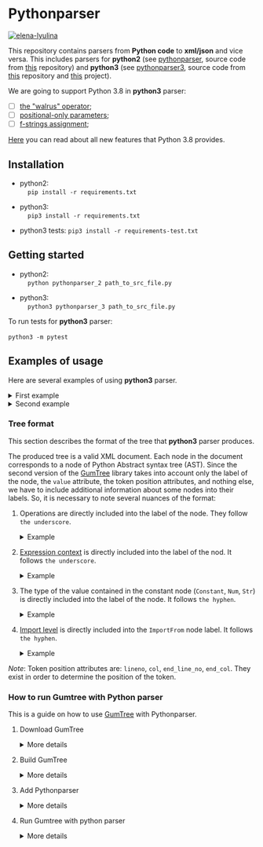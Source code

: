 # Pythonparser

[![elena-lyulina](https://circleci.com/gh/elena-lyulina/pythonparser/tree/master.svg?style=shield)](https://app.circleci.com/pipelines/github/elena-lyulina/pythonparser?branch=master)

This repository contains parsers from **Python code** to **xml/json** and vice versa.
This includes parsers for **python2** (see [pythonparser](src/main/python/pythonparser-2.py), source code from [this](https://github.com/GumTreeDiff/pythonparser) repository) and **python3** (see [pythonparser3](src/main/python/pythonparser-3.py), source code from [this](https://github.com/Varal7/pythonparser) repository  and [this](https://eth-sri.github.io/py150) project). 

We are going to support Python 3.8 in **python3** parser:
- [ ] [the "walrus" operator](https://docs.python.org/3/whatsnew/3.8.html#assignment-expressions);
- [ ] [positional-only parameters](https://docs.python.org/3/whatsnew/3.8.html#positional-only-parameters);
- [ ] [f-strings assignment](https://docs.python.org/3/whatsnew/3.8.html#f-strings-support-for-self-documenting-expressions-and-debugging);

[Here](https://docs.python.org/3/whatsnew/3.8.html) you can read about all new features that Python 3.8 provides.


## Installation
- python2:  
    `pip install -r requirements.txt`
  
- python3:  
    `pip3 install -r requirements.txt`  
- python3 tests:
    `pip3 install -r requirements-test.txt` 

## Getting started
- python2:  
    `python pythonparser_2 path_to_src_file.py`
  
- python3:  
    `python3 pythonparser_3 path_to_src_file.py`

To run tests for **python3** parser:

`python3 -m pytest`


## Examples of usage

Here are several examples of using **python3** parser.

<details><summary>First example</summary>

<p>

``` python
a = 5
b = 16.5
print(a + b)
```

</p>

<p>

``` xml
<Module lineno="1" col="0" end_line_no="3" end_col="12">
	<Assign lineno="1" col="0" end_line_no="1" end_col="5">
		<Name_Store value="a" lineno="1" col="0" end_line_no="1" end_col="1">
		</Name_Store>
		<Constant-int value="5" lineno="1" col="4" end_line_no="1" end_col="5">
		</Constant-int>
	</Assign>
	<Assign lineno="2" col="0" end_line_no="2" end_col="8">
		<Name_Store value="b" lineno="2" col="0" end_line_no="2" end_col="1">
		</Name_Store>
		<Constant-float value="16.5" lineno="2" col="4" end_line_no="2" end_col="8">
		</Constant-float>
	</Assign>
	<Expr lineno="3" col="0" end_line_no="3" end_col="12">
		<Call lineno="3" col="0" end_line_no="3" end_col="12">
			<Name_Load value="print" lineno="3" col="0" end_line_no="3" end_col="5">
			</Name_Load>
			<BinOp_Add lineno="3" col="6" end_line_no="3" end_col="11">
				<Name_Load value="a" lineno="3" col="6" end_line_no="3" end_col="7">
				</Name_Load>
				<Name_Load value="b" lineno="3" col="10" end_line_no="3" end_col="11">
				</Name_Load>
			</BinOp_Add>
		</Call>
	</Expr>
</Module>
```

</p>

</details>

<details><summary>Second example</summary>

<p>

``` python
# Test example

from ast import NodeVisitor


class Example(NodeVisitor):
    def generic_visit(self, node):
        print(type(node).__name__)
        NodeVisitor.generic_visit(self, node)
```

</p>

<p>

``` xml
<Module lineno="1" col="0" end_line_no="9" end_col="45">
	<ImportFrom-0 value="ast" lineno="3" col="0" end_line_no="3" end_col="27">
		<alias value="NodeVisitor" lineno="3" col="0" end_line_no="3" end_col="4">
		</alias>
	</ImportFrom-0>
	<ClassDef value="Example" lineno="6" col="0" end_line_no="9" end_col="45">
		<bases lineno="6" col="0" end_line_no="9" end_col="45">
			<Name_Load value="NodeVisitor" lineno="6" col="14" end_line_no="6" end_col="25">
			</Name_Load>
		</bases>
		<keywords lineno="6" col="0" end_line_no="9" end_col="45">
		</keywords>
		<body lineno="6" col="0" end_line_no="9" end_col="45">
			<FunctionDef value="generic_visit" lineno="7" col="4" end_line_no="9" end_col="45">
				<arguments lineno="7" col="22" end_line_no="7" end_col="32">
					<posonlyargs lineno="7" col="22" end_line_no="7" end_col="32">
					</posonlyargs>
					<args lineno="7" col="22" end_line_no="7" end_col="32">
						<arg value="self" lineno="7" col="22" end_line_no="7" end_col="26">
						</arg>
						<arg value="node" lineno="7" col="28" end_line_no="7" end_col="32">
						</arg>
					</args>
					<kwonlyargs lineno="7" col="22" end_line_no="7" end_col="32">
					</kwonlyargs>
					<kw_defaults lineno="7" col="22" end_line_no="7" end_col="32">
					</kw_defaults>
					<defaults lineno="7" col="22" end_line_no="7" end_col="32">
					</defaults>
				</arguments>
				<body lineno="7" col="4" end_line_no="9" end_col="45">
					<Expr lineno="8" col="8" end_line_no="8" end_col="34">
						<Call lineno="8" col="8" end_line_no="8" end_col="34">
							<Name_Load value="print" lineno="8" col="8" end_line_no="8" end_col="13">
							</Name_Load>
							<Attribute_Load lineno="8" col="14" end_line_no="8" end_col="33">
								<Call lineno="8" col="14" end_line_no="8" end_col="24">
									<Name_Load value="type" lineno="8" col="14" end_line_no="8" end_col="18">
									</Name_Load>
									<Name_Load value="node" lineno="8" col="19" end_line_no="8" end_col="23">
									</Name_Load>
								</Call>
								<attr value="__name__" lineno="8" col="14" end_line_no="8" end_col="33">
								</attr>
							</Attribute_Load>
						</Call>
					</Expr>
					<Expr lineno="9" col="8" end_line_no="9" end_col="45">
						<Call lineno="9" col="8" end_line_no="9" end_col="45">
							<Attribute_Load lineno="9" col="8" end_line_no="9" end_col="33">
								<Name_Load value="NodeVisitor" lineno="9" col="8" end_line_no="9" end_col="19">
								</Name_Load>
								<attr value="generic_visit" lineno="9" col="8" end_line_no="9" end_col="33">
								</attr>
							</Attribute_Load>
							<Name_Load value="self" lineno="9" col="34" end_line_no="9" end_col="38">
							</Name_Load>
							<Name_Load value="node" lineno="9" col="40" end_line_no="9" end_col="44">
							</Name_Load>
						</Call>
					</Expr>
				</body>
				<decorator_list lineno="7" col="4" end_line_no="9" end_col="45">
				</decorator_list>
			</FunctionDef>
		</body>
		<decorator_list lineno="6" col="0" end_line_no="9" end_col="45">
		</decorator_list>
	</ClassDef>
</Module>
```

</p>

</details>

### Tree format

This section describes the format of the tree that **python3** parser produces.  

The produced tree is a valid XML document. Each node in the document corresponds to a node
of Python Abstract syntax tree (AST).
Since the second version of the [GumTree](https://github.com/GumTreeDiff/gumtree) library takes into account only the label of the node, 
the `value` attribute, the token position attributes, and nothing else, we have to include 
additional information about some nodes into their labels.
So, it is necessary to note several nuances of the format:  
1. Operations are directly included into the label of the node. They follow `the underscore`.

    <details><summary>Example</summary>

    A node with the `BinOp_Add` label is a `BinOp` (binary operation) node
    and the operation of that node is addition.

    </details>
2. [Expression context](https://greentreesnakes.readthedocs.io/en/latest/nodes.html#Load) 
is directly included into the label of the nod. It follows `the underscore`.
 
    <details><summary>Example</summary>
    
    <p>

    A node with the `Name_Load` label is a `Name` node
    and the context of that `Name` is `Load`, which means that we "load" or "read" the
    content held by the `Name` node
    
    </p>
    
    </details>
3. The type of the value contained in the constant node (`Constant`, `Num`, `Str`) is directly included into the label of the node.
   It follows `the hyphen`. 
 
   <details><summary>Example</summary>
	
   <p>

   A node with the `Constant-float` label is the `Constant` node
   and the value contained in it has the `float` type.
   
   </p>
    
   </details>

4. [Import level](https://greentreesnakes.readthedocs.io/en/latest/nodes.html#ImportFrom) is directly included 
into the `ImportFrom` node label. It follows `the hyphen`. 
   <details><summary>Example</summary>
	
   <p>

   A node with the `ImportFrom-3` label is an `ImportFrom` node
   and the import level is 3.
   
   </p>
    
   </details>
  
*Note*: Token position attributes are: `lineno`, `col`, `end_line_no`, `end_col`. They exist in order to determine the position of the token.

### How to run Gumtree with Python parser

This is a guide on how to use [GumTree](https://github.com/GumTreeDiff/gumtree) with Pythonparser.

1. Download GumTree

   <details><summary>More details</summary>
	
   <p>

   The stable version of GumTree can be found [here](https://github.com/GumTreeDiff/gumtree/releases/tag/v2.1.2). 
   The version is `2.1.2`, you should download the source code. Do not 
   clone the repository, because it will give you an unstable version.
   
   </p>
    
   </details>
   
2. Build GumTree

   <details><summary>More details</summary>
	
   <p>

   After you downloaded and extracted the archive, open it as a new IDEA project. While you are in the root, 
   open the IDEA terminal (console), and build this project by 
   running `./gradlew build -x test` for UNIX systems and `gradlew.bat build -x test` on Windows 
   (it can have some troubles with Windows, see [this issue](https://github.com/GumTreeDiff/gumtree/issues/72)).
   
   </p>
   
   <p>

   To check if this step is done — new folder `build` should appear in the `/dist` directory. 
   To get the runnable bash-script you should extract the archive `gumtree-2.1.2.zip` in  
   `build/distributions/`. Do it manually and put all the files in the same directory. 
   Create two files that you want to compare as a test. The resulting directory tree should look like this:
   
   </p>
   
   <p>
   
   <img src="./readme-img/gumtree-structure.png" width="300">
   
   </p>
   
   <p>
   
   Now you can check if this bash script works: 
   run `./gumtree` command in the terminal with no parameters. If you receive this message, then everything is fine:
   
   </p>
   
   <p>
   
   <img src="./readme-img/gumtree-message.png" width="300">
   
   </p>
    
   </details>
   
3. Add Pythonparser

   <details><summary>More details</summary>
   
   <p>
   
   Originally pythonparser came from [this](https://github.com/GumTreeDiff/pythonparser) repository. 
   But it was modified by us and now you can use the version from the current repository.
   
   </p>
   
   <p>
   
   - Firstly, download `requirements.txt` from the repository [here](./requirements.txt) and put it in the root of your 
   _gumtree project_. Install all the requirements by running `pip3 install -r requirements.txt` in the IDEA terminal.
   
   </p>
   
   <p>
   
   - Secondly, take [pythonparser_3.py](./src/main/python/pythonparser/pythonparser_3.py) 
   and place it into the `/tmp` directory on your laptop. Rename the file into `"pythonparser"`, 
   without any extensions like `".py"`. The type of this file should be "Python 3 script (text/x-python3)". 
   If it is different, check the header of the file. The first line should be `"#!/usr/bin/env python3"`. 
   Make this file executable by running `chmod +x /pathToYourFile/pythonparser`.
   
   </p>
   
   <p>
   
   - Next, add the `/tmp` directory to the `gumtree project PATH`. If you want to do it temporarily (before reboot), 
   then open the terminal in the GumTree project in `/dist/build/distributions/gumtree-2.1.2/bin` directory 
   and insert: `export PATH=$PATH:/tmp`. This command temporary (before reboot) adds `/tmp` to the list of directories 
   where your project will check for the parser file. You can check if it is added to the PATH by using echo `$PATH`. 
   
   </p>
   
   </details>
   
4. Run Gumtree with python parser

   <details><summary>More details</summary>
   
   <p>
   
   Now everything is done and you can run the project using `./gumtree diff file1.py file2.py`.
   
   </p>
   
   </details>